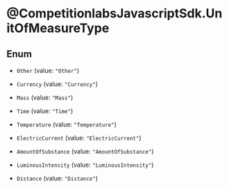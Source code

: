 # @CompetitionlabsJavascriptSdk.UnitOfMeasureType

## Enum


* `Other` (value: `"Other"`)

* `Currency` (value: `"Currency"`)

* `Mass` (value: `"Mass"`)

* `Time` (value: `"Time"`)

* `Temperature` (value: `"Temperature"`)

* `ElectricCurrent` (value: `"ElectricCurrent"`)

* `AmountOfSubstance` (value: `"AmountOfSubstance"`)

* `LuminousIntensity` (value: `"LuminousIntensity"`)

* `Distance` (value: `"Distance"`)


